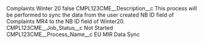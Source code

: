 <?xml version="1.0" encoding="UTF-8"?>
<CustomMetadata xmlns="http://soap.sforce.com/2006/04/metadata" xmlns:xsi="http://www.w3.org/2001/XMLSchema-instance" xmlns:xsd="http://www.w3.org/2001/XMLSchema">
    <label>Complaints Winter 20</label>
    <protected>false</protected>
    <values>
        <field>CMPL123CME__Description__c</field>
        <value xsi:type="xsd:string">This process will be performed to sync the data from the user created NB ID field of Complaints MR4 to the NB ID field of Winter20.</value>
    </values>
    <values>
        <field>CMPL123CME__Job_Status__c</field>
        <value xsi:type="xsd:string">Not Started</value>
    </values>
    <values>
        <field>CMPL123CME__Process_Name__c</field>
        <value xsi:type="xsd:string">EU MIR Data Sync</value>
    </values>
</CustomMetadata>
